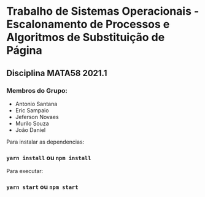 <h1>Trabalho de Sistemas Operacionais - Escalonamento de Processos e Algoritmos de Substituição de Página</h1>
<h2>Disciplina MATA58 2021.1</h2>

<h3>Membros do Grupo:</h3>
<ul>
    <li>Antonio Santana</li>
    <li>Eric Sampaio</li>
    <li>Jeferson Novaes</li>
    <li>Murilo Souza</li>
    <li>João Daniel</li>
</ul>

Para instalar as dependencias:

### `yarn install` ou `npm install`

Para executar:

### `yarn start` ou `npm start`
